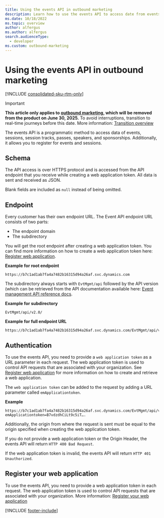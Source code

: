 ```yaml
---
title: Using the events API in outbound marketing
description: Learn how to use the events API to access date from events, sessions, session tracks, and passes in outbound marketing.
ms.date: 10/18/2022
ms.topic: overview
author: alfergus
ms.author: alfergus
search.audienceType: 
  - developer
ms.custom: outbound-marketing
---
```


# Using the events API in outbound marketing

[!INCLUDE [consolidated-sku-rtm-only](.././includes/consolidated-sku-rtm-only.md)]

> [!IMPORTANT]
> **This article only applies to [outbound marketing](../user-guide.md), which will be removed from the product on June 30, 2025.** To avoid interruptions, transition to real-time journeys before this date. More information: [Transition overview](../transition-overview.md)

The events API is a programmatic method to access data of events, sessions, session tracks, passes, speakers, and sponsorships. Additionally, it allows you to register for events and sessions.

## Schema 

The API access is over HTTPS protocol and is accessed from the API endpoint that you receive while creating a web application token. All data is sent and received as JSON. 

Blank fields are included as `null` instead of being omitted. 

## Endpoint 

Every customer has their own endpoint URL. The Event API endpoint URL consists of two parts:

- The endpoint domain
- The subdirectory  

You will get the root endpoint after creating a web application token. You can find more information on how to create a web application token here: [Register web application](#bkmk_registerwebapp). 

**Example for root endpoint**

```http
https://b7c1ad1ab7fa4a7482b16315d94a26af.svc.dynamics.com 
``` 

The subdirectory always starts with `EvtMgmt/api` followed by the API version (which can be retrieved from the API documentation available here: [Event management API reference docs](https://go.microsoft.com/fwlink/?linkid=2042224). 

**Example for subdirectory**

```http
EvtMgmt/api/v2.0/ 
``` 

**Example for full endpoint URL** 

```http
https://b7c1ad1ab7fa4a7482b16315d94a26af.svc.dynamics.com/EvtMgmt/api/v2.0/ 
```

## Authentication 

To use the events API, you need to provide a `web application token` as a URL parameter in each request. The web application token is used to control API requests that are associated with your organization. See [Register web application](#bkmk_registerwebapp) for more information on how to create and retrieve a web application. 

The `web application token` can be added to the request by adding a URL parameter called `emApplicationtoken`. 

**Example** 

```http
https://b7c1ad1ab7fa4a7482b16315d94a26af.svc.dynamics.com/EvtMgmt/api/v2.0/events/published?emApplicationtoken=B7vdzdhCiLt9c5iT….
```

Additionally, the origin from where the request is sent must be equal to the origin specified when creating the web application token.

If you do not provide a web application token or the Origin Header, the events API will return `HTTP 400 Bad Request`.

If the web application token is invalid, the events API will return `HTTP 401 Unauthorized`.

<a name="bkmk_registerwebapp"></a>

## Register your web application

To use the events API, you need to provide a web application token in each request. The web application token is used to control API requests that are associated with your organization. More information: [Register your web application](host-custom-event-website-on-azure.md#step-2-register-your-web-application)

[!INCLUDE [footer-include](.././includes/footer-banner.md)]
